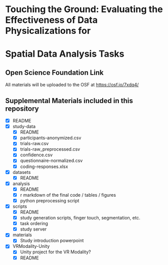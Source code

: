 # Touching the Ground: Evaluating the Effectiveness of Data Physicalizations for
# Spatial Data Analysis Tasks

## Open Science Foundation Link

All materials will be uploaded to the OSF at https://osf.io/7xdq4/

## Supplemental Materials included in this repository

- [x] README
- [x] study-data
  - [x] README
  - [x] participants-anonymized.csv
  - [x] trials-raw.csv
  - [x] trials-raw_preprocessed.csv
  - [x] confidence.csv
  - [x] questionnaire-normalized.csv
  - [x] coding-responses.xlsx
- [x] datasets
  - [x] README
- [x] analysis
  - [x] README
  - [x] r markdown of the final code / tables / figures
  - [x] python preprocessing script
- [x] scripts
  - [x] README
  - [x] study generation scripts, finger touch, segmentation, etc.
  - [x] task ordering
  - [x] study server
- [x] materials
  - [x] Study introduction powerpoint
- [x] VRModality-Unity
  - [x] Unity project for the VR Modality?
  - [x] README
